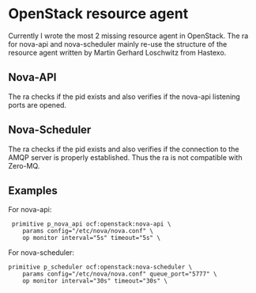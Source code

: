 OpenStack resource agent
========================

Currently I wrote the most 2 missing resource agent in OpenStack. The ra for nova-api and nova-scheduler mainly re-use the structure of the resource agent written by Martin Gerhard Loschwitz from Hastexo.

## Nova-API

The ra checks if the pid exists and also verifies if the nova-api listening ports are opened.

## Nova-Scheduler

The ra checks if the pid exists and also verifies if the connection to the AMQP server is properly established. Thus the ra is not compatible with Zero-MQ.

## Examples

For nova-api:

     primitive p_nova_api ocf:openstack:nova-api \
    	params config="/etc/nova/nova.conf" \
     	op monitor interval="5s" timeout="5s" \

For nova-scheduler:

    primitive p_scheduler ocf:openstack:nova-scheduler \
    	params config="/etc/nova/nova.conf" queue_port="5777" \
    	op monitor interval="30s" timeout="30s" \ 
